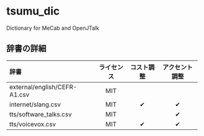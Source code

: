 # tsumu_dic
Dictionary for MeCab and OpenJTalk

## 辞書の詳細

| 辞書 | ライセンス | コスト調整 | アクセント調整 |
|:---|:---:|:---:|:---:|
| external/english/CEFR-A1.csv | MIT |  |  |
| internet/slang.csv | MIT | ✔ | ✔ |
| tts/software_talks.csv | MIT |  | ✔ |
| tts/voicevox.csv | MIT | ✔ | ✔ |